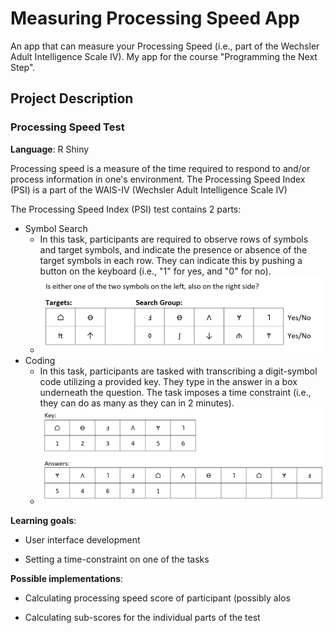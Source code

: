 # Measuring Processing Speed App 

An app that can measure your Processing Speed (i.e., part of the Wechsler Adult Intelligence Scale IV). My app for the course "Programming the Next Step".

## Project Description

### **Processing Speed Test**

**Language**: R Shiny

Processing speed is a measure of the time required to respond to and/or process information in one's environment. The Processing Speed Index (PSI) is a part of the WAIS-IV (Wechsler Adult Intelligence Scale IV)

The Processing Speed Index (PSI) test contains 2 parts:

-   Symbol Search
    -   In this task, participants are required to observe rows of symbols and target symbols, and indicate the presence or absence of the target symbols in each row. They can indicate this by pushing a button on the keyboard (i.e., "1" for yes, and "0" for no).
    -   ![Task 1: Symbol Search](Images/Symbol%20Search.png)
-   Coding
    -   In this task, participants are tasked with transcribing a digit-symbol code utilizing a provided key. They type in the answer in a box underneath the question. The task imposes a time constraint (i.e., they can do as many as they can in 2 minutes).
    -   ![Task 2: Coding](Images/Coding.png)

**Learning goals**:

-   User interface development

-   Setting a time-constraint on one of the tasks

**Possible implementations**:

-   Calculating processing speed score of participant (possibly alos

-   Calculating sub-scores for the individual parts of the test
